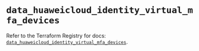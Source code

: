 # `data_huaweicloud_identity_virtual_mfa_devices`

Refer to the Terraform Registry for docs: [`data_huaweicloud_identity_virtual_mfa_devices`](https://registry.terraform.io/providers/huaweicloud/huaweicloud/1.71.1/docs/data-sources/identity_virtual_mfa_devices).
